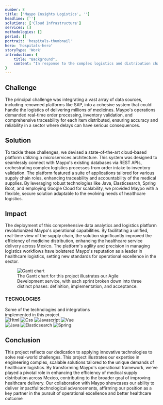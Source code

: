 ```yaml
---
number: 8
title: ['Maypo Insights Logistics', '']
headline: ['']
solutions: ['Cloud Infrastructure']
services: []
methodologies: []
period: []
portrait: 'hospitals-thumbnail'
hero: 'hospitals-hero'
storyType: 'Work'
introduction: {
    title: "Background",
    content: "In response to the complex logistics and distribution challenges faced by Mexico's healthcare sector, Maypo, the country's third-largest logistics firm, sought a digital transformation. Tasked with distributing medical supplies across over 900 hospitals for the second-largest government health network, Maypo needed a robust, scalable solution to streamline its operations and ensure timely delivery of critical healthcare supplies."
}
---
```


<div>
    <h2>Challenge</h2>
    <p>The principal challenge was integrating a vast array of data sources, including renowned platforms like SAP, into a cohesive system that could handle the logistics of delivering millions of medicines. Maypo's operations demanded real-time order processing, inventory validation, and comprehensive traceability for each item distributed, ensuring accuracy and reliability in a sector where delays can have serious consequences.</p>
</div>

<div>
    <h2>Solution</h2>
    <p>To tackle these challenges, we devised a state-of-the-art cloud-based platform utilizing a microservices architecture. This system was designed to seamlessly connect with Maypo's existing databases via REST APIs, orchestrating complex logistics processes from order intake to inventory validation. The platform featured a suite of applications tailored for various supply chain roles, enhancing traceability and accountability of the medical supplies. By leveraging robust technologies like Java, Elasticsearch, Spring Boot, and employing Google Cloud for scalability, we provided Maypo with a flexible, secure solution adaptable to the evolving needs of healthcare logistics.</p>
</div>

<div>
    <h2>Impact</h2>
    <p>The deployment of this comprehensive data analytics and logistics platform revolutionized Maypo's operational capabilities. By facilitating a unified, real-time view of the supply chain, the solution significantly improved the efficiency of medicine distribution, enhancing the healthcare service delivery across Mexico. The platform's agility and precision in managing logistics workflows have bolstered Maypo's reputation as a leader in healthcare logistics, setting new standards for operational excellence in the sector.</p>
</div>

<div class="story_story__mainContent__gantt__TErEp">
    <figure>
        <img loading="lazy" src="/work/project-chart-en--double.svg" alt="Gantt chart"/>
        <figcaption class="story_story__mainContent__caption__IQRnS">The Gantt chart for this project illustrates our Agile Development service, with each sprint broken down into three distinct phases: definition, implementation, and acceptance.</figcaption>
    </figure>
</div>
<div class="story_story__mainContent__technologies__v5XXm">
    <div>
        <h3>TECNOLOGIES</h3>
        <span>Some of the technologies and integrations<br/>implemented in this project.</span>
    </div>   
    <div class="story_story__mainContent__technologies__images__6NSg5">
        <div>
            <img loading="lazy" alt="Html" src="/technologies/html.svg"/>
            <img loading="lazy" alt="Css" src="/technologies/css.svg"/>
            <img loading="lazy" alt="Javascript" src="/technologies/javascript.svg"/>
            <img loading="lazy" alt="Vue" src="/technologies/vue.svg"/>
        </div>
        <div>
            <img loading="lazy" alt="Java" src="/technologies/java.svg"/>
            <img loading="lazy" alt="Elasticsearch" src="/technologies/elasticsearch.svg"/>
            <img loading="lazy" alt="Spring" src="/technologies/spring.svg"/>
        </div>
    </div>     
</div>
<div>
<h2>Conclusion</h2>
<p>This project reflects our dedication to applying innovative technologies to solve real-world challenges. This project illustrates our expertise in engineering complex, scalable solutions tailored to the unique demands of healthcare logistics. By transforming Maypo's operational framework, we've played a pivotal role in enhancing the efficiency of medical supply distribution across Mexico, contributing to the broader goal of improving healthcare delivery. Our collaboration with Maypo showcases our ability to deliver impactful technological advancements, affirming our position as a key partner in the pursuit of operational excellence and better healthcare outcome</p>
</div>